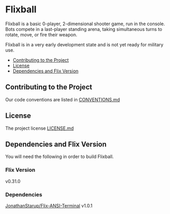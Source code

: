 # Flixball

Flixball is a basic 0-player, 2-dimensional shooter game,
run in the console.
Bots compete in a last-player standing arena, taking simultaneous turns to rotate, move, or fire their weapon.

Flixball is in a very early development state and is not yet ready
for military use.

* [Contributing to the Project](#contributing-to-the-project)
* [License](#license)
* [Dependencies and Flix Version](#dependencies-and-flix-version)

## Contributing to the Project
Our code conventions are listed in [CONVENTIONS.md](./CONVENTIONS.md)

## License
The project license [LICENSE.md](./LICENSE.md)

## Dependencies and Flix Version
You will need the following in order to build Flixball.

### Flix Version
v0.31.0

### Dependencies

[JonathanStarup/Flix-ANSI-Terminal](https://github.com/JonathanStarup/Flix-ANSI-Terminal) v1.0.1
